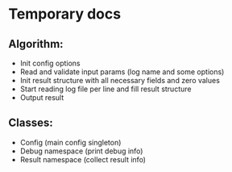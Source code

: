 Temporary docs
==============

Algorithm:
----------
- Init config options
- Read and validate input params (log name and some options)
- Init result structure with all necessary fields and zero values
- Start reading log file per line and fill result structure
- Output result

Classes:
--------
- Config (main config singleton)
- Debug namespace (print debug info)
- Result namespace (collect result info)